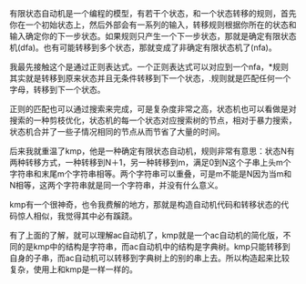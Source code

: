 有限状态自动机是一个编程的模型，有若干个状态，和一个状态转移的规则，首先你在一个初始状态上，然后外部会有一系列的输入，转移规则根据你所在的状态和输入确定你的下一步状态。如果规则只产生一个下一步状态，那就是确定有限状态机(dfa)。也有可能转移到多个状态，那就变成了非确定有限状态机了(nfa)。

我最先接触这个是通过正则表达式。一个正则表达式可以对应到一个nfa，*规则其实就是转移到原来状态并且无条件转移到下一个状态，.规则就是匹配任何一个字母，转移到下一个状态。

正则的匹配也可以通过搜索来完成，可是复杂度非常之高，状态机也可以看做是对搜索的一种剪枝优化，状态机的每一个状态对应搜索树的节点，相对于暴力搜索，状态机合并了一些子情况相同的节点从而节省了大量的时间。

后来我就重温了kmp，他是一种确定有限状态自动机，规则非常有意思：状态N有两种转移方式，一种转移到N＋1，另一种转移到m，满足0到N这个子串上头m个字符串和末尾m个字符串相等。两个字符串可以重叠，可是m不能是N因为当m和N相等，这两个字符串就是同一个字符串，并没有什么意义。

kmp有一个很神奇，也令我费解的地方，那就是构造自动机代码和转移状态的代码惊人相似，我觉得其中必有蹊跷。

有了上面的了解，就可以理解ac自动机了，kmp就是一个ac自动机的简化版，不同的是kmp中的结构是字符串，而ac自动机中的结构是字典树。kmp只能转移到自身的子串，而ac自动机可以转移到字典树上的别的串上去。所以构造起来比较复杂，使用上和kmp是一样一样的。
